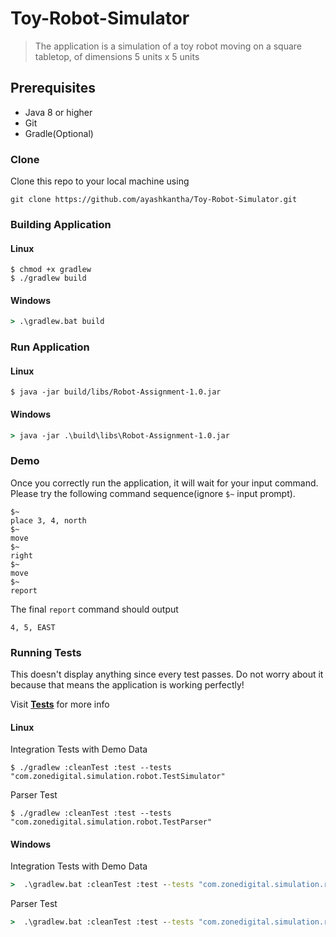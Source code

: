 # Toy-Robot-Simulator

> The application is a simulation of a toy robot moving on a square tabletop, of
  dimensions 5 units x 5 units

## Prerequisites

- Java 8 or higher
- Git
- Gradle(Optional)

### Clone

Clone this repo to your local machine using
```shell
git clone https://github.com/ayashkantha/Toy-Robot-Simulator.git
```

### Building Application

#### Linux
```shell
$ chmod +x gradlew
$ ./gradlew build
```

#### Windows
```cmd
> .\gradlew.bat build
```

### Run Application

#### Linux
```shell
$ java -jar build/libs/Robot-Assignment-1.0.jar
```

#### Windows
```cmd
> java -jar .\build\libs\Robot-Assignment-1.0.jar
```

### Demo

Once you correctly run the application, it will wait for your
 input command. Please try the following command sequence(ignore `$~` input prompt). 

```shell
$~
place 3, 4, north
$~
move
$~
right
$~
move
$~
report
```

The final `report` command should output 

`4, 5, EAST`

### Running Tests

This doesn't display anything since every test passes. Do not worry
about it because that means the application is working perfectly!

Visit <a href="https://github.com/ayashkantha/Toy-Robot-Simulator/blob/master/src/test/java/com/zonedigital/simulation/robot/TestSimulator.java" target="_blank">**Tests**</a> for more info

#### Linux

Integration Tests with Demo Data
```shell
$ ./gradlew :cleanTest :test --tests "com.zonedigital.simulation.robot.TestSimulator"
```

Parser Test
```shell
$ ./gradlew :cleanTest :test --tests "com.zonedigital.simulation.robot.TestParser"
```

#### Windows
Integration Tests with Demo Data
```cmd
>  .\gradlew.bat :cleanTest :test --tests "com.zonedigital.simulation.robot.TestSimulator"
```
Parser Test
```cmd
>  .\gradlew.bat :cleanTest :test --tests "com.zonedigital.simulation.robot.TestParser"
```
